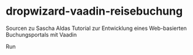 dropwizard-vaadin-reisebuchung
==============================

Sourcen zu Sascha Aldas Tutorial zur Entwicklung eines Web-basierten Buchungsportals mit Vaadin  

Run 

